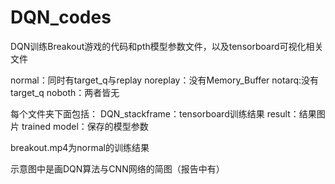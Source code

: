 # DQN_codes
DQN训练Breakout游戏的代码和pth模型参数文件，以及tensorboard可视化相关文件

normal：同时有target_q与replay
noreplay：没有Memory_Buffer
notarq:没有target_q
noboth：两者皆无

每个文件夹下面包括：
  DQN_stackframe：tensorboard训练结果
  result：结果图片
  trained model：保存的模型参数

breakout.mp4为normal的训练结果

示意图中是画DQN算法与CNN网络的简图（报告中有）
